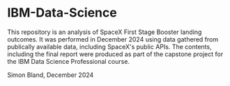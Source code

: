 # IBM-Data-Science
This repository is an analysis of SpaceX First Stage Booster landing outcomes.
It was performed in December 2024 using data gathered from publically available data, including SpaceX's public APIs.
The contents, including the final report were produced as part of the capstone project for the IBM Data Science Professional course.

Simon Bland, December 2024
